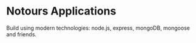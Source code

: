 # Notours Applications

Build using modern technologies: node.js, express, mongoDB, mongoose and friends.
